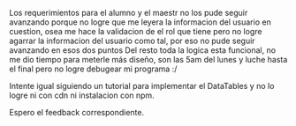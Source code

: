 Los requerimientos para el alumno y el maestr no los pude seguir avanzando 
porque no logre que me leyera la informacion del usuario en cuestion, osea me hace la validacion de el rol que tiene 
pero no logre agarrar la informacion del usuario como tal, por eso no pude seguir avanzando en esos dos puntos
Del resto toda la logica esta funcional, no me dio tiempo para meterle más diseño, son las 5am del lunes y luche hasta el final pero no logre debugear mi programa :/

Intente igual siguiendo un tutorial para implementar el DataTables y no lo logre ni con cdn ni instalacion con npm.

Espero el feedback correspondiente. 